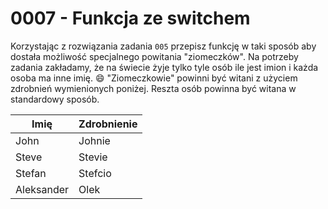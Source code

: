 # 0007 - Funkcja ze switchem

Korzystając z rozwiązania zadania `005` przepisz funkcję w taki sposób aby dostała możliwość
specjalnego powitania "ziomeczków". Na potrzeby zadania zakładamy, że na świecie żyje tylko tyle
osób ile jest imion i każda osoba ma inne imię. :smile: "Ziomeczkowie" powinni być witani z użyciem
zdrobnień wymienionych poniżej. Reszta osób powinna być witana w standardowy sposób.

| Imię       | Zdrobnienie |
| ---------- | ----------- |
| John       | Johnie      |
| Steve      | Stevie      |
| Stefan     | Stefcio     |
| Aleksander | Olek        |
